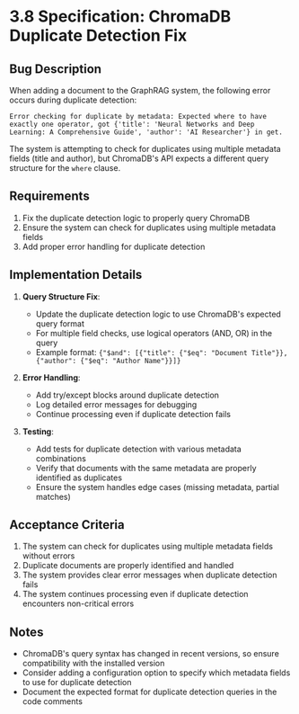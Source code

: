 # 3.8 Specification: ChromaDB Duplicate Detection Fix

## Bug Description

When adding a document to the GraphRAG system, the following error occurs during duplicate detection:

```
Error checking for duplicate by metadata: Expected where to have exactly one operator, got {'title': 'Neural Networks and Deep Learning: A Comprehensive Guide', 'author': 'AI Researcher'} in get.
```

The system is attempting to check for duplicates using multiple metadata fields (title and author), but ChromaDB's API expects a different query structure for the `where` clause.

## Requirements

1. Fix the duplicate detection logic to properly query ChromaDB
2. Ensure the system can check for duplicates using multiple metadata fields
3. Add proper error handling for duplicate detection

## Implementation Details

1. **Query Structure Fix**:
   - Update the duplicate detection logic to use ChromaDB's expected query format
   - For multiple field checks, use logical operators (AND, OR) in the query
   - Example format: `{"$and": [{"title": {"$eq": "Document Title"}}, {"author": {"$eq": "Author Name"}}]}`

2. **Error Handling**:
   - Add try/except blocks around duplicate detection
   - Log detailed error messages for debugging
   - Continue processing even if duplicate detection fails

3. **Testing**:
   - Add tests for duplicate detection with various metadata combinations
   - Verify that documents with the same metadata are properly identified as duplicates
   - Ensure the system handles edge cases (missing metadata, partial matches)

## Acceptance Criteria

1. The system can check for duplicates using multiple metadata fields without errors
2. Duplicate documents are properly identified and handled
3. The system provides clear error messages when duplicate detection fails
4. The system continues processing even if duplicate detection encounters non-critical errors

## Notes

- ChromaDB's query syntax has changed in recent versions, so ensure compatibility with the installed version
- Consider adding a configuration option to specify which metadata fields to use for duplicate detection
- Document the expected format for duplicate detection queries in the code comments